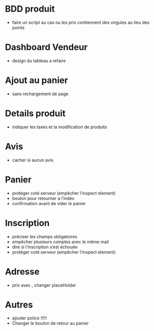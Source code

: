 # BDD produit
- faire un script au cas ou les prix contiennent des virgules au lieu des points
# Dashboard Vendeur
- design du tableau a refaire
# Ajout au panier
- sans rechargement de page
# Details produit 
- indiquer les taxes et la modification de produits
# Avis
- cacher si aucun avis
# Panier
- protéger coté serveur (empêcher l’inspect element)
- bouton pour retourner a l’index
- confirmation avant de vider le panier
# Inscription
- préciser les champs obligatoires
- empêcher plusieurs comptes avec le même mail
- dire si l’inscription s’est échouée
- protéger coté serveur (empêcher l’inspect element)
# Adresse
- prix avec , changer placeHolder
# Autres
- ajouter police !!!!!
- Changer le bouton de retour au panier